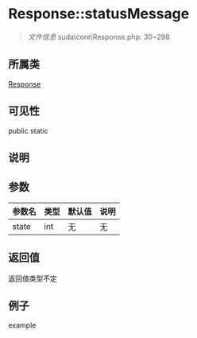 # Response::statusMessage

> *文件信息* suda\core\Response.php: 30~298
## 所属类 

[Response](../Response.md)

## 可见性

  public  static
## 说明



## 参数

| 参数名 | 类型 | 默认值 | 说明 |
|--------|-----|-------|-------|
| state |  int | 无 | 无 |

## 返回值
返回值类型不定

## 例子

example